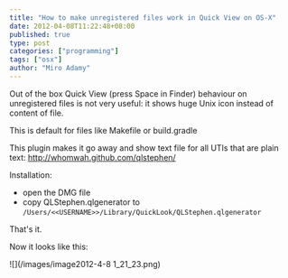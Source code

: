 ```yaml
---
title: "How to make unregistered files work in Quick View on OS-X"
date: 2012-04-08T11:22:48+08:00
published: true
type: post
categories: ["programming"]
tags: ["osx"]
author: "Miro Adamy"
---
```


Out of the box Quick View (press Space in Finder) behaviour on unregistered files is not very useful: it shows huge Unix icon instead of content of file.

This is default for files like Makefile or build.gradle

This plugin makes it go away and show text file for all UTIs that are plain text: 
<http://whomwah.github.com/qlstephen/>

Installation:
* open the DMG file
* copy QLStephen.qlgenerator to `/Users/<<USERNAME>>/Library/QuickLook/QLStephen.qlgenerator`

That's it.

Now it looks like this:

![](/images/image2012-4-8 1_21_23.png)
